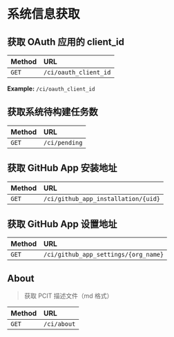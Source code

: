 # 系统信息获取

## 获取 OAuth 应用的 client_id

| Method | URL                     |
| :----- | :-----------------------|
| `GET`    | `/ci/oauth_client_id` |

**Example:** `/ci/oauth_client_id`

## 获取系统待构建任务数

| Method | URL                     |
| :----- | :-----------------------|
| `GET`    | `/ci/pending`         |

## 获取 GitHub App 安装地址

| Method | URL                                   |
| :----- | :-----------------------              |
| `GET`    | `/ci/github_app_installation/{uid}` |

## 获取 GitHub App 设置地址

| Method | URL                                    |
| :----- | :-----------------------               |
| `GET`    | `/ci/github_app_settings/{org_name}` |

## About

> 获取 PCIT 描述文件（md 格式）

| Method | URL |
| :---   | :--- |
| `GET` | `/ci/about` |
